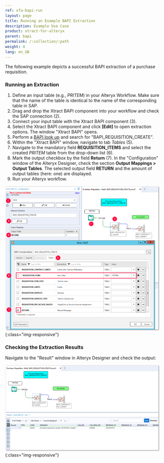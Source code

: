 ```yaml
---
ref: xfa-bapi-run
layout: page
title: Running an Example BAPI Extraction
description: Example Use Case
product: xtract-for-alteryx
parent: bapi
permalink: /:collection/:path
weight: 4
lang: en_GB
---
```


The following example depicts a successful BAPI extraction of a purchase requisition.

### Running an Extraction
1. Define an input table (e.g., *PRITEM*) in your Alteryx Workflow. 
Make sure that the name of the table is identical to the name of the corresponding table in SAP.
2. Drag and drop the Xtract BAPI component into your workflow and check the SAP connection (2).
3. Connect your input table with the Xtract BAPI component (3).
4. Select the Xtract BAPI component and click **[Edit]** to open extraction options. The window "Xtract BAPI" opens.
5. Perform a [BAPI look up](./bapi-define#looking-up-a-bapi) and search for "BAPI_REQUISITION_CREATE".
6. Within the "Xtract BAPI" window, navigate to tab *Tables* (5).
7. Navigate to the mandatory field **REQUISITION_ITEMS** and select the created *PRITEM* table from the drop-down list (6).
8. Mark the output checkbox by the field **Return** (7). In the "Configuration" window of the Alteryx Designer, check the section **Output Mappings > Output Tables**. The selected output field **RETURN** and the amount of output tables (here: one) are displayed.
9. Run your Alteryx workflow.

![Bapi-Extraction](/img/content/xfa/bapi_example.png){:class="img-responsive"} 


### Checking the Extraction Results

Navigate to the "Result" window in Alteryx Designer and check the output:

![Bapi-Output](/img/content/xfa/bapi_example_result.png){:class="img-responsive"} 
